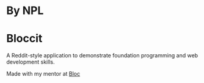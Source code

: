 # By NPL
# Bloccit

A Reddit-style application to demonstrate foundation programming and web development skills.

Made with my mentor at [Bloc](http://bloc.io)